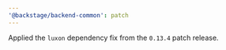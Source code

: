 ```yaml
---
'@backstage/backend-common': patch
---
```


Applied the `luxon` dependency fix from the `0.13.4` patch release.

